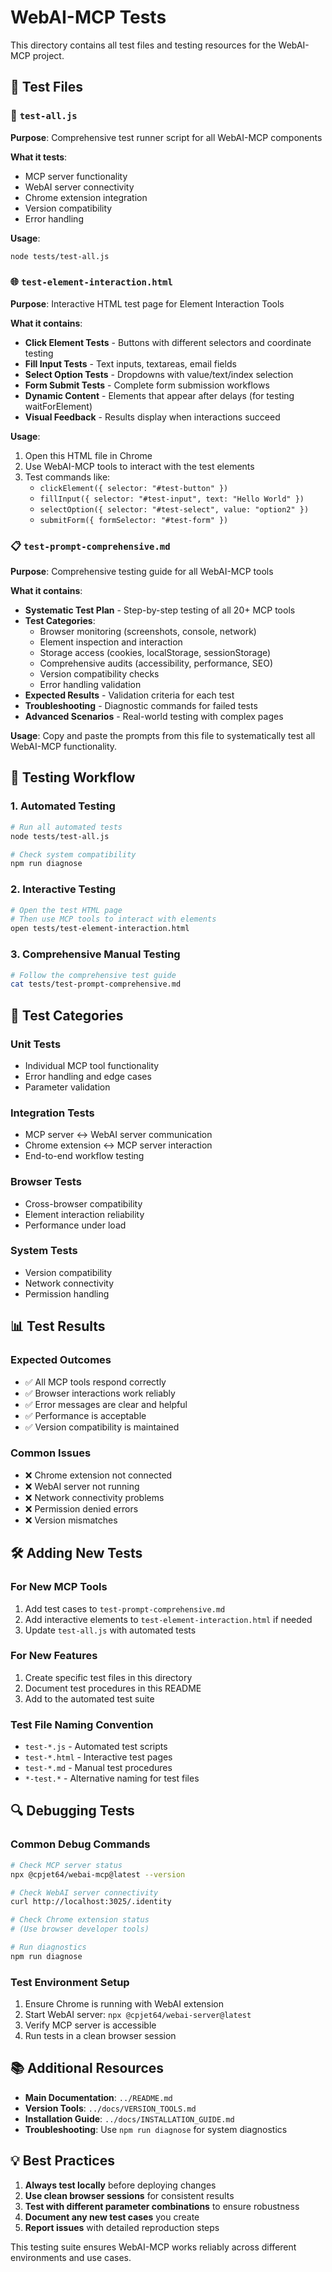 # WebAI-MCP Tests

This directory contains all test files and testing resources for the WebAI-MCP project.

## 📁 Test Files

### **🧪 `test-all.js`**
**Purpose**: Comprehensive test runner script for all WebAI-MCP components

**What it tests**:
- MCP server functionality
- WebAI server connectivity
- Chrome extension integration
- Version compatibility
- Error handling

**Usage**:
```bash
node tests/test-all.js
```

### **🌐 `test-element-interaction.html`**
**Purpose**: Interactive HTML test page for Element Interaction Tools

**What it contains**:
- **Click Element Tests** - Buttons with different selectors and coordinate testing
- **Fill Input Tests** - Text inputs, textareas, email fields
- **Select Option Tests** - Dropdowns with value/text/index selection
- **Form Submit Tests** - Complete form submission workflows
- **Dynamic Content** - Elements that appear after delays (for testing waitForElement)
- **Visual Feedback** - Results display when interactions succeed

**Usage**:
1. Open this HTML file in Chrome
2. Use WebAI-MCP tools to interact with the test elements
3. Test commands like:
   - `clickElement({ selector: "#test-button" })`
   - `fillInput({ selector: "#test-input", text: "Hello World" })`
   - `selectOption({ selector: "#test-select", value: "option2" })`
   - `submitForm({ formSelector: "#test-form" })`

### **📋 `test-prompt-comprehensive.md`**
**Purpose**: Comprehensive testing guide for all WebAI-MCP tools

**What it contains**:
- **Systematic Test Plan** - Step-by-step testing of all 20+ MCP tools
- **Test Categories**:
  - Browser monitoring (screenshots, console, network)
  - Element inspection and interaction
  - Storage access (cookies, localStorage, sessionStorage)
  - Comprehensive audits (accessibility, performance, SEO)
  - Version compatibility checks
  - Error handling validation
- **Expected Results** - Validation criteria for each test
- **Troubleshooting** - Diagnostic commands for failed tests
- **Advanced Scenarios** - Real-world testing with complex pages

**Usage**:
Copy and paste the prompts from this file to systematically test all WebAI-MCP functionality.

## 🎯 Testing Workflow

### **1. Automated Testing**
```bash
# Run all automated tests
node tests/test-all.js

# Check system compatibility
npm run diagnose
```

### **2. Interactive Testing**
```bash
# Open the test HTML page
# Then use MCP tools to interact with elements
open tests/test-element-interaction.html
```

### **3. Comprehensive Manual Testing**
```bash
# Follow the comprehensive test guide
cat tests/test-prompt-comprehensive.md
```

## 🔧 Test Categories

### **Unit Tests**
- Individual MCP tool functionality
- Error handling and edge cases
- Parameter validation

### **Integration Tests**
- MCP server ↔ WebAI server communication
- Chrome extension ↔ MCP server interaction
- End-to-end workflow testing

### **Browser Tests**
- Cross-browser compatibility
- Element interaction reliability
- Performance under load

### **System Tests**
- Version compatibility
- Network connectivity
- Permission handling

## 📊 Test Results

### **Expected Outcomes**
- ✅ All MCP tools respond correctly
- ✅ Browser interactions work reliably
- ✅ Error messages are clear and helpful
- ✅ Performance is acceptable
- ✅ Version compatibility is maintained

### **Common Issues**
- ❌ Chrome extension not connected
- ❌ WebAI server not running
- ❌ Network connectivity problems
- ❌ Permission denied errors
- ❌ Version mismatches

## 🛠️ Adding New Tests

### **For New MCP Tools**
1. Add test cases to `test-prompt-comprehensive.md`
2. Add interactive elements to `test-element-interaction.html` if needed
3. Update `test-all.js` with automated tests

### **For New Features**
1. Create specific test files in this directory
2. Document test procedures in this README
3. Add to the automated test suite

### **Test File Naming Convention**
- `test-*.js` - Automated test scripts
- `test-*.html` - Interactive test pages
- `test-*.md` - Manual test procedures
- `*-test.*` - Alternative naming for test files

## 🔍 Debugging Tests

### **Common Debug Commands**
```bash
# Check MCP server status
npx @cpjet64/webai-mcp@latest --version

# Check WebAI server connectivity
curl http://localhost:3025/.identity

# Check Chrome extension status
# (Use browser developer tools)

# Run diagnostics
npm run diagnose
```

### **Test Environment Setup**
1. Ensure Chrome is running with WebAI extension
2. Start WebAI server: `npx @cpjet64/webai-server@latest`
3. Verify MCP server is accessible
4. Run tests in a clean browser session

## 📚 Additional Resources

- **Main Documentation**: `../README.md`
- **Version Tools**: `../docs/VERSION_TOOLS.md`
- **Installation Guide**: `../docs/INSTALLATION_GUIDE.md`
- **Troubleshooting**: Use `npm run diagnose` for system diagnostics

## 💡 Best Practices

1. **Always test locally** before deploying changes
2. **Use clean browser sessions** for consistent results
3. **Test with different parameter combinations** to ensure robustness
4. **Document any new test cases** you create
5. **Report issues** with detailed reproduction steps

This testing suite ensures WebAI-MCP works reliably across different environments and use cases.
